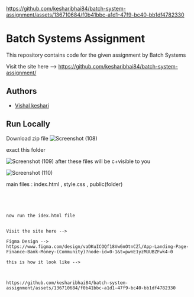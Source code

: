 
https://github.com/kesharibhai84/batch-system-assignment/assets/136710684/f0b41bbc-a1d1-47f9-bc40-bb1df4782330

# Batch Systems Assignment

This repository contains code for the given assignment by Batch Systems

Visit the site here -->  https://github.com/kesharibhai84/batch-system-assignment/


## Authors

- [Vishal keshari](https://github.com/kesharibhai84/)


## Run Locally

Download zip file
![Screenshot (108)](https://github.com/kesharibhai84/batch-system-assignment/assets/136710684/c06089f9-7951-45c4-a0f1-daa8c046c13b)

exact this folder

![Screenshot (109)](https://github.com/kesharibhai84/batch-system-assignment/assets/136710684/0b6fab95-c987-438f-85cb-3329204a7f41)
after these files will be c+visible to you

![Screenshot (110)](https://github.com/kesharibhai84/batch-system-assignment/assets/136710684/4e7d8588-78f7-4cfd-af54-bd00a2f742ae)


main files : index.html , style.css , public(folder)

```




now run the idex.html file


Visit the site here --> 

Figma Design --> https://www.figma.com/design/vaDKuICOQf18VwGnOtnCZl/App-Landing-Page-Finance-Bank-Money-(Community)?node-id=0-1&t=pwnE1yzMUUBZFwk4-0

this is how it look like -->  



https://github.com/kesharibhai84/batch-system-assignment/assets/136710684/f0b41bbc-a1d1-47f9-bc40-bb1df4782330








